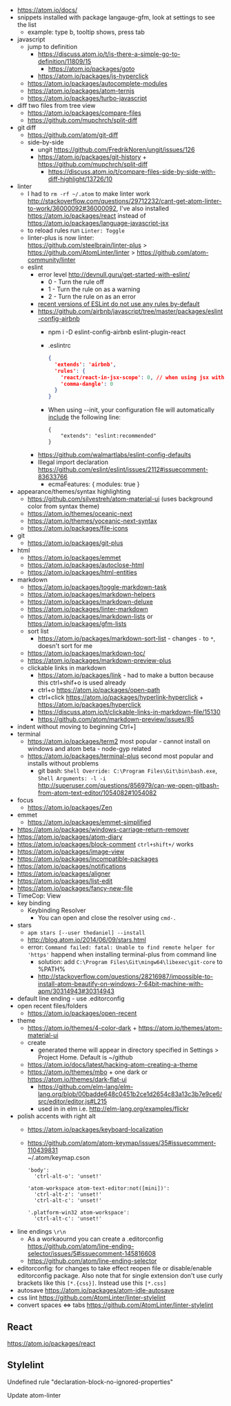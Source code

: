 - https://atom.io/docs/
- snippets installed with package langauge-gfm, look at settings to see the list
  - example: type b, tooltip shows, press tab
- javascript
  - jump to definition
    - https://discuss.atom.io/t/is-there-a-simple-go-to-definition/11809/15
      - https://atom.io/packages/goto
    - https://atom.io/packages/js-hyperclick
  - https://atom.io/packages/autocomplete-modules
  - https://atom.io/packages/atom-ternjs
  - https://atom.io/packages/turbo-javascript
- diff two files from tree view
  - https://atom.io/packages/compare-files
  - https://github.com/mupchrch/split-diff
- git diff
  - https://github.com/atom/git-diff
  - side-by-side
    - ungit https://github.com/FredrikNoren/ungit/issues/126
    - https://atom.io/packages/git-history + https://github.com/mupchrch/split-diff
      - https://discuss.atom.io/t/compare-files-side-by-side-with-diff-highlight/13726/10
- linter
  - I had to `rm -rf ~/.atom` to make linter work http://stackoverflow.com/questions/29712232/cant-get-atom-linter-to-work/36000092#36000092, I've also installed https://atom.io/packages/react instead of https://atom.io/packages/language-javascript-jsx
  - to reload rules run `Linter: Toggle`
  - linter-plus is now linter:  
  https://github.com/steelbrain/linter-plus > https://github.com/AtomLinter/linter > https://github.com/atom-community/linter
  - eslint
    - error level http://devnull.guru/get-started-with-eslint/
      - 0 - Turn the rule off
      - 1 - Turn the rule on as a warning
      - 2 - Turn the rule on as an error
    - [recent versions of ESLint do not use any rules by-default](https://atom.io/packages/linter-eslint)
    - https://github.com/airbnb/javascript/tree/master/packages/eslint-config-airbnb
      - npm i -D eslint-config-airbnb eslint-plugin-react
      - .eslintrc

        ```json
        {
          'extends': 'airbnb',
          'rules': {
            'react/react-in-jsx-scope': 0, // when using jsx with i.e. cycle.js and not with react.js
            'comma-dangle': 0
          }
        }
        ```
      - When using --init, your configuration file will automatically [include](http://eslint.org/docs/user-guide/migrating-to-1.0.0.html) the following line:

        ```
        {
            "extends": "eslint:recommended"
        }
        ```
    - https://github.com/walmartlabs/eslint-config-defaults
    - Illegal import declaration https://github.com/eslint/eslint/issues/2112#issuecomment-83633766
      - ecmaFeatures: { modules: true }
- appearance/themes/syntax highlighting
  - https://github.com/silvestreh/atom-material-ui (uses background color from syntax theme)
  - https://atom.io/themes/oceanic-next
  - https://atom.io/themes/yoceanic-next-syntax
  - https://atom.io/packages/file-icons
- git
  - https://atom.io/packages/git-plus
- html
  - https://atom.io/packages/emmet
  - https://atom.io/packages/autoclose-html
  - https://atom.io/packages/html-entities
- markdown
  - https://atom.io/packages/toggle-markdown-task
  - https://atom.io/packages/markdown-helpers
  - https://atom.io/packages/markdown-deluxe
  - https://atom.io/packages/linter-markdown
  - https://atom.io/packages/markdown-lists or https://atom.io/packages/gfm-lists
  - sort list
    - https://atom.io/packages/markdown-sort-list - changes `-` to `*`, doesn't sort for me
  - https://atom.io/packages/markdown-toc/
  - https://atom.io/packages/markdown-preview-plus
  - clickable links in markdown
    - https://atom.io/packages/link - had to make a button because this ctrl+shif+o is used already
    - ctrl+o https://atom.io/packages/open-path
    - ctrl+click https://atom.io/packages/hyperlink-hyperclick + https://atom.io/packages/hyperclick
    - https://discuss.atom.io/t/clickable-links-in-markdown-file/15130
    - https://github.com/atom/markdown-preview/issues/85
- indent without moving to beginning Ctrl+]
- terminal
  - https://atom.io/packages/term2 most popular - cannot install on windows and atom beta - node-gyp related
  - https://atom.io/packages/terminal-plus second most popular and installs without problems
    - git bash: `Shell Override: C:\Program Files\Git\bin\bash.exe`, `Shell Arguments: -l -i` http://superuser.com/questions/856979/can-we-open-gitbash-from-atom-text-editor/1054082#1054082
- focus
  - https://atom.io/packages/Zen
- emmet
  - https://atom.io/packages/emmet-simplified
- https://atom.io/packages/windows-carriage-return-remover
- https://atom.io/packages/atom-diary
- https://atom.io/packages/block-comment `ctrl+shift+/` works
- https://atom.io/packages/image-view
- https://atom.io/packages/incompatible-packages
- https://atom.io/packages/notifications
- https://atom.io/packages/aligner
- https://atom.io/packages/list-edit
- https://atom.io/packages/fancy-new-file
- TimeCop: View
- key binding
  - Keybinding Resolver
    - You can open and close the resolver using `cmd-.`
- stars
  - `apm stars [--user thedaniel] --install`
  - http://blog.atom.io/2014/06/09/stars.html
  - error: `Command failed: fatal: Unable to find remote helper for 'https'` happend when installing terminal-plus from command line
    - solution: add `C:\Program Files\Git\mingw64\libexec\git-core` to %PATH%
    - http://stackoverflow.com/questions/28216987/impossible-to-install-atom-beautify-on-windows-7-64bit-machine-with-apm/30314943#30314943
- default line ending - use .editorconfig
- open recent files/folders
  - https://atom.io/packages/open-recent
- theme
  - https://atom.io/themes/4-color-dark + https://atom.io/themes/atom-material-ui
  - create
    - generated theme will appear in directory specified in Settings > Project Home. Default is ~/github
  - https://atom.io/docs/latest/hacking-atom-creating-a-theme
  - https://atom.io/themes/mbo + one dark or https://atom.io/themes/dark-flat-ui
    - https://github.com/elm-lang/elm-lang.org/blob/00badde648c0451b2ce1d2654c83a13c3b7e9ce6/src/editor/editor.js#L215
    - used in in elm i.e. http://elm-lang.org/examples/flickr
- polish accents with right alt
  - https://atom.io/packages/keyboard-localization
  - https://github.com/atom/atom-keymap/issues/35#issuecomment-110439831  
    ~/.atom/keymap.cson

    ```
    'body':
      'ctrl-alt-o': 'unset!'

    'atom-workspace atom-text-editor:not([mini])':
      'ctrl-alt-z': 'unset!'
      'ctrl-alt-c': 'unset!'

    '.platform-win32 atom-workspace':
      'ctrl-alt-c': 'unset!'
    ```
- line endings `\r\n`
  - As a workaournd you can create a .editorconfig https://github.com/atom/line-ending-selector/issues/5#issuecomment-145816608
  - https://github.com/atom/line-ending-selector
- editorconfig: for changes to take effect reopen file or disable/enable editorconfig package. Also note that for single extension don't use curly brackets like this `[*.{css}]`. Instead use this `[*.css]`
- autosave https://atom.io/packages/atom-idle-autosave
- css lint https://github.com/AtomLinter/linter-stylelint
- convert spaces <=> tabs https://github.com/AtomLinter/linter-stylelint
## React

https://atom.io/packages/react

## Stylelint

Undefined rule "declaration-block-no-ignored-properties"

Update atom-linter
